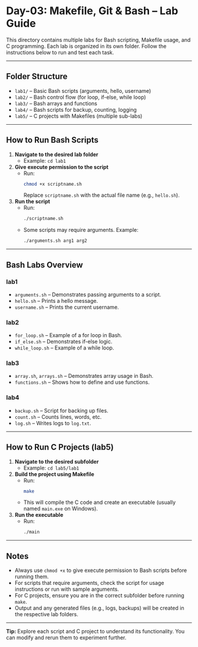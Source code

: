 # Day-03: Makefile, Git & Bash – Lab Guide

This directory contains multiple labs for Bash scripting, Makefile usage, and C programming. Each lab is organized in its own folder. Follow the instructions below to run and test each task.

---

## Folder Structure

- `lab1/` – Basic Bash scripts (arguments, hello, username)
- `lab2/` – Bash control flow (for loop, if-else, while loop)
- `lab3/` – Bash arrays and functions
- `lab4/` – Bash scripts for backup, counting, logging
- `lab5/` – C projects with Makefiles (multiple sub-labs)

---

## How to Run Bash Scripts

1. **Navigate to the desired lab folder**
	- Example: `cd lab1`
2. **Give execute permission to the script**
	- Run:
	  ```sh
	  chmod +x scriptname.sh
	  ```
	  Replace `scriptname.sh` with the actual file name (e.g., `hello.sh`).
3. **Run the script**
	- Run:
	  ```sh
	  ./scriptname.sh
	  ```
	- Some scripts may require arguments. Example:
	  ```sh
	  ./arguments.sh arg1 arg2
	  ```

---

## Bash Labs Overview

### lab1
- `arguments.sh` – Demonstrates passing arguments to a script.
- `hello.sh` – Prints a hello message.
- `username.sh` – Prints the current username.

### lab2
- `for_loop.sh` – Example of a for loop in Bash.
- `if_else.sh` – Demonstrates if-else logic.
- `while_loop.sh` – Example of a while loop.

### lab3
- `array.sh`, `arrays.sh` – Demonstrates array usage in Bash.
- `functions.sh` – Shows how to define and use functions.

### lab4
- `backup.sh` – Script for backing up files.
- `count.sh` – Counts lines, words, etc.
- `log.sh` – Writes logs to `log.txt`.

---

## How to Run C Projects (lab5)

1. **Navigate to the desired subfolder**
	- Example: `cd lab5/lab1`
2. **Build the project using Makefile**
	- Run:
	  ```sh
	  make
	  ```
	- This will compile the C code and create an executable (usually named `main.exe` on Windows).
3. **Run the executable**
	- Run:
	  ```sh
	  ./main
	  ```


---

## Notes

- Always use `chmod +x` to give execute permission to Bash scripts before running them.
- For scripts that require arguments, check the script for usage instructions or run with sample arguments.
- For C projects, ensure you are in the correct subfolder before running `make`.
- Output and any generated files (e.g., logs, backups) will be created in the respective lab folders.

---

**Tip:** Explore each script and C project to understand its functionality. You can modify and rerun them to experiment further.